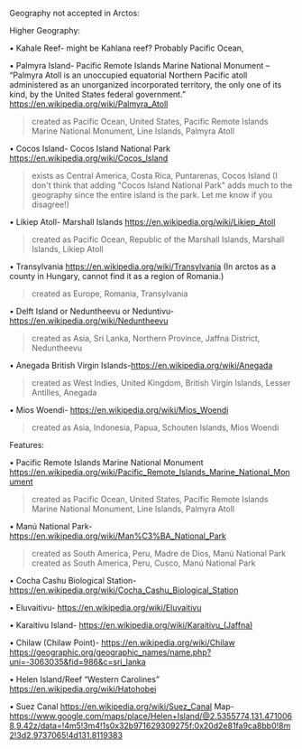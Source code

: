 
Geography not accepted in Arctos:


Higher Geography:


•	Kahale Reef- might be Kahlana reef? Probably Pacific Ocean, 


•	Palmyra Island- Pacific Remote Islands Marine National Monument – “Palmyra Atoll is an unoccupied equatorial Northern Pacific atoll administered as an unorganized incorporated territory, the only one of its kind, by the United States federal government.” https://en.wikipedia.org/wiki/Palmyra_Atoll

>created as Pacific Ocean, United States, Pacific Remote Islands Marine National Monument, Line Islands, Palmyra Atoll

•	Cocos Island- Cocos Island National Park		https://en.wikipedia.org/wiki/Cocos_Island

>exists as Central America, Costa Rica, Puntarenas, Cocos Island (I don't think that adding "Cocos Island National Park" adds much to the geography since the entire island is the park. Let me know if you disagree!)

•	Likiep Atoll- Marshall Islands			 https://en.wikipedia.org/wiki/Likiep_Atoll

>created as Pacific Ocean, Republic of the Marshall Islands, Marshall Islands, Likiep Atoll

•	Transylvania	https://en.wikipedia.org/wiki/Transylvania (In arctos as a county in Hungary, cannot find it as a region of Romania.)

>created as Europe, Romania, Transylvania

•	Delft Island or Neduntheevu or Neduntivu- https://en.wikipedia.org/wiki/Neduntheevu

>created as Asia, Sri Lanka, Northern Province, Jaffna District, Neduntheevu

•	Anegada British Virgin Islands-https://en.wikipedia.org/wiki/Anegada

>created as West Indies, United Kingdom, British Virgin Islands, Lesser Antilles, Anegada

•	Mios Woendi- https://en.wikipedia.org/wiki/Mios_Woendi

>created as Asia, Indonesia, Papua, Schouten Islands, Mios Woendi

Features:

•	Pacific Remote Islands Marine National Monument	https://en.wikipedia.org/wiki/Pacific_Remote_Islands_Marine_National_Monument

>created as Pacific Ocean, United States, Pacific Remote Islands Marine National Monument, Line Islands, Palmyra Atoll

•	Manú National Park- https://en.wikipedia.org/wiki/Man%C3%BA_National_Park

>created as South America, Peru, Madre de Dios, Manú National Park
>created as South America, Peru, Cusco, Manú National Park

•	Cocha Cashu Biological Station-	https://en.wikipedia.org/wiki/Cocha_Cashu_Biological_Station 

•	Eluvaitivu- https://en.wikipedia.org/wiki/Eluvaitivu 

•	Karaitivu Island- https://en.wikipedia.org/wiki/Karaitivu_(Jaffna) 

•	Chilaw (Chilaw Point)- https://en.wikipedia.org/wiki/Chilaw https://geographic.org/geographic_names/name.php?uni=-3063035&fid=986&c=sri_lanka 

•	Helen Island/Reef “Western Carolines” https://en.wikipedia.org/wiki/Hatohobei 

•	Suez Canal	https://en.wikipedia.org/wiki/Suez_Canal 
Map-https://www.google.com/maps/place/Helen+Island/@2.5355774,131.4710068,9.42z/data=!4m5!3m4!1s0x32b971629309275f:0x20d2e81fa9ca8bb0!8m2!3d2.9737065!4d131.8119383
